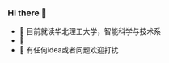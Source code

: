 ### Hi there 👋
- 🌱 目前就读华北理工大学，智能科学与技术系
- :ledger:
- 💬 有任何idea或者问题欢迎打扰

<!--
**Wlzzzz-del/Wlzzzz-del** is a ✨ _special_ ✨ repository because its `README.md` (this file) appears on your GitHub profile.

Here are some ideas to get you started:

- 🔭 I’m currently working on ...
- 🌱 I’m currently learning ...
- 👯 I’m looking to collaborate on ...
- 🤔 I’m looking for help with ...
- 💬 Ask me about ...
- 📫 How to reach me: ...
- 😄 Pronouns: ...
- ⚡ Fun fact: ...
-->
